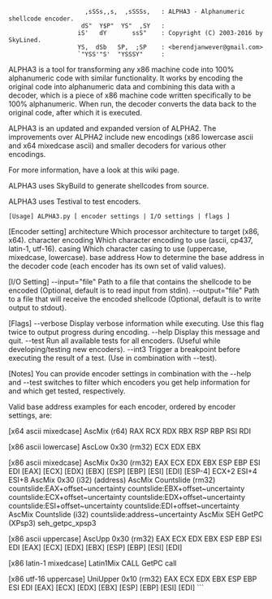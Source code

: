 ```
                     ,sSSs,,s,  ,sSSSs,   : ALPHA3 - Alphanumeric shellcode encoder.
                    dS"  Y$P"  YS"  ,SY   : 
                   iS'   dY       ssS"    : Copyright (C) 2003-2016 by SkyLined.    
                   YS,  dSb   SP,  ;SP    : <berendjanwever@gmail.com>              
                   `"YSS'"S'  "YSSSY"     :
```
ALPHA3 is a tool for transforming any x86 machine code into 100% alphanumeric code with similar functionality. It works by encoding the original code into alphanumeric data and combining this data with a decoder, which is a piece of x86 machine code written specifically to be 100% alphanumeric. When run, the decoder converts the data back to the original code, after which it is executed.

ALPHA3 is an updated and expanded version of ALPHA2. The improvements over ALPHA2 include new encodings (x86 lowercase ascii and x64 mixedcase ascii) and smaller decoders for various other encodings.

For more information, have a look at this wiki page.

ALPHA3 uses SkyBuild to generate shellcodes from source.

ALPHA3 uses Testival to test encoders.

```
[Usage] ALPHA3.py [ encoder settings | I/O settings | flags ]
```
[Encoder setting] architecture Which processor architecture to target (x86, x64). character encoding Which character encoding to use (ascii, cp437, latin-1, utf-16). casing Which character casing to use (uppercase, mixedcase, lowercase). base address How to determine the base address in the decoder code (each encoder has its own set of valid values).

[I/O Setting] --input="file" Path to a file that contains the shellcode to be encoded (Optional, default is to read input from stdin). --output="file" Path to a file that will receive the encoded shellcode (Optional, default is to write output to stdout).

[Flags] --verbose Display verbose information while executing. Use this flag twice to output progress during encoding. --help Display this message and quit. --test Run all available tests for all encoders. (Useful while developing/testing new encoders). --int3 Trigger a breakpoint before executing the result of a test. (Use in combination with --test).

[Notes] You can provide encoder settings in combination with the --help and --test switches to filter which encoders you get help information for and which get tested, respectively.

Valid base address examples for each encoder, ordered by encoder settings, are:

[x64 ascii mixedcase] AscMix (r64) RAX RCX RDX RBX RSP RBP RSI RDI

[x86 ascii lowercase] AscLow 0x30 (rm32) ECX EDX EBX

[x86 ascii mixedcase] AscMix 0x30 (rm32) EAX ECX EDX EBX ESP EBP ESI EDI [EAX] [ECX] [EDX] [EBX] [ESP] [EBP] [ESI] [EDI] [ESP-4] ECX+2 ESI+4 ESI+8 AscMix 0x30 (i32) (address) AscMix Countslide (rm32) countslide:EAX+offset~uncertainty countslide:EBX+offset~uncertainty countslide:ECX+offset~uncertainty countslide:EDX+offset~uncertainty countslide:ESI+offset~uncertainty countslide:EDI+offset~uncertainty AscMix Countslide (i32) countslide:address~uncertainty AscMix SEH GetPC (XPsp3) seh_getpc_xpsp3

[x86 ascii uppercase] AscUpp 0x30 (rm32) EAX ECX EDX EBX ESP EBP ESI EDI [EAX] [ECX] [EDX] [EBX] [ESP] [EBP] [ESI] [EDI]

[x86 latin-1 mixedcase] Latin1Mix CALL GetPC call

[x86 utf-16 uppercase] UniUpper 0x10 (rm32) EAX ECX EDX EBX ESP EBP ESI EDI [EAX] [ECX] [EDX] [EBX] [ESP] [EBP] [ESI] [EDI] ```
